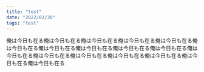 ```yaml
---
title: "test"
date: "2022/03/30"
tags: "test"
---
```


俺は今日も在る俺は今日も在る俺は今日も在る俺は今日も在る俺は今日も在る俺は今日も在る俺は今日も在る俺は今日も在る俺は今日も在る俺は今日も在る俺は今日も在る俺は今日も在る俺は今日も在る俺は今日も在る俺は今日も在る俺は今日も在る俺は今日も在る